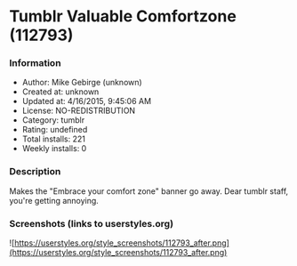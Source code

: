 # Tumblr Valuable Comfortzone (112793)

### Information
- Author: Mike Gebirge (unknown)
- Created at: unknown
- Updated at: 4/16/2015, 9:45:06 AM
- License: NO-REDISTRIBUTION
- Category: tumblr
- Rating: undefined
- Total installs: 221
- Weekly installs: 0


### Description
Makes the "Embrace your comfort zone" banner go away.
Dear tumblr staff, you're getting annoying.


### Screenshots (links to userstyles.org)
![https://userstyles.org/style_screenshots/112793_after.png](https://userstyles.org/style_screenshots/112793_after.png)


